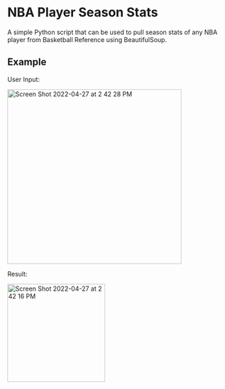 # NBA Player Season Stats

A simple Python script that can be used to pull season stats of any NBA player from Basketball Reference using BeautifulSoup.

## Example
User Input: 

<img width="392" alt="Screen Shot 2022-04-27 at 2 42 28 PM" src="https://user-images.githubusercontent.com/60199768/165636236-b990bd31-1b2d-4b39-8589-70d961afb83b.png">

Result: 


<img width="220" alt="Screen Shot 2022-04-27 at 2 42 16 PM" src="https://user-images.githubusercontent.com/60199768/165636276-736a6ff2-cdd4-45d5-89e9-f16ec05418d8.png">
